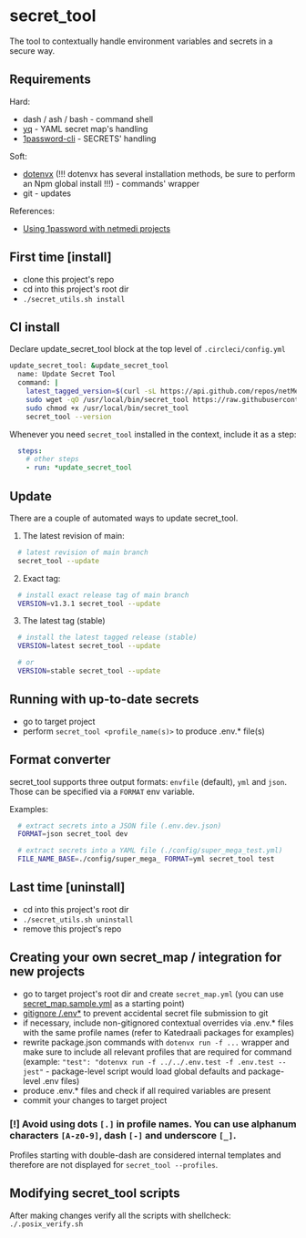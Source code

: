 # secret_tool

The tool to contextually handle environment variables and secrets in a secure way.


## Requirements

Hard:
  - dash / ash / bash - command shell
  - [yq](https://github.com/mikefarah/yq) - YAML secret map's handling
  - [1password-cli](https://developer.1password.com/docs/cli/get-started/) - SECRETS' handling

Soft:
  - [dotenvx](https://dotenvx.com/docs/install) (!!! dotenvx has several installation methods, be sure to perform an Npm global install !!!) - commands' wrapper
  - git - updates

References:
  - [Using 1password with netmedi projects](https://github.com/netMedi/Holvikaari/wiki/Secrets-handling-with-1password#installation-and-setup-of-the-1password-cli-op)


## First time [install]

- clone this project's repo
- cd into this project's root dir
- `./secret_utils.sh install`


## CI install

Declare update_secret_tool block at the top level of `.circleci/config.yml`
```sh
update_secret_tool: &update_secret_tool
  name: Update Secret Tool
  command: |
    latest_tagged_version=$(curl -sL https://api.github.com/repos/netMedi/secret_tool/releases/latest | jq -r ".tag_name")
    sudo wget -qO /usr/local/bin/secret_tool https://raw.githubusercontent.com/netMedi/secret_tool/$latest_tagged_version/secret_tool.sh
    sudo chmod +x /usr/local/bin/secret_tool
    secret_tool --version
```

Whenever you need `secret_tool` installed in the context, include it as a step:
```yml
  steps:
    # other steps
    - run: *update_secret_tool
```


## Update

There are a couple of automated ways to update secret_tool.

1. The latest revision of main:

```sh
  # latest revision of main branch
  secret_tool --update
```

2. Exact tag:

```sh
  # install exact release tag of main branch
  VERSION=v1.3.1 secret_tool --update
```

3. The latest tag (stable)
```sh
  # install the latest tagged release (stable)
  VERSION=latest secret_tool --update

  # or
  VERSION=stable secret_tool --update
```

## Running with up-to-date secrets

- go to target project
- perform `secret_tool <profile_name(s)>` to produce .env.* file(s)


## Format converter

secret_tool supports three output formats: `envfile` (default), `yml` and `json`. Those can be specified via a `FORMAT` env variable.

Examples:
```sh
  # extract secrets into a JSON file (.env.dev.json)
  FORMAT=json secret_tool dev

  # extract secrets into a YAML file (./config/super_mega_test.yml)
  FILE_NAME_BASE=./config/super_mega_ FORMAT=yml secret_tool test

```

<!--

## Express set command

Sometimes you may need to extract just one secret or append something to environment file that you do not to regenerate as a whole.
That can be done with an express dump feature using ` -- ` (double dash command). You can do it as a single operation or have multiple targets, also can be chained to an existing extraction command. If target file is not present yet, it will be created.

Examples:

```sh
# just one variable to extract
secret_tool -- ./.env.whatever:SOMEVAR=:::op://Shared/demo20240531-secretTool/text

# extract the whole profile and then two more extra variables
secret_tool dev -- ./.env.dev:ANOTHERVAR=:::op://Shared/demo20240531-secretTool/text ./.env.dev:VAR2=sdfsdf
```

[!] Keep in mind that poorly named secret vaults (the ones that have spaces in the ref links) will need to be wrapped in quotation marks:

```sh
secret_tool -- "./.env.whatever:SOMEVAR=:::op://Shared/i am an expert in machine-friendly naming/text"
```

The reason express commands exist is to allow batch extraction in complex scenarios and avoid repetitive 1password auth checks.

-->


## Last time [uninstall]

- cd into this project's root dir
- `./secret_utils.sh uninstall`
- remove this project's repo


## Creating your own secret_map / integration for new projects

- go to target project's root dir and create `secret_map.yml` (you can use [secret_map.sample.yml](./secret_map.sample.yml) as a starting point)
- [gitignore /.env*](.gitignore) to prevent accidental secret file submission to git
- if necessary, include non-gitignored contextual overrides via .env.* files with the same profile names (refer to Katedraali packages for examples)
- rewrite package.json commands with `dotenvx run -f ...` wrapper and make sure to include all relevant profiles that are required for command (example: `"test": "dotenvx run -f ../../.env.test -f .env.test -- jest"` - package-level script would load global defaults and package-level .env files)
- produce .env.* files and check if all required variables are present
- commit your changes to target project

### [!] Avoid using dots `[.]` in profile names. You can use alphanum characters `[A-z0-9]`, dash `[-]` and underscore `[_]`.

Profiles starting with double-dash are considered internal templates and therefore are not displayed for `secret_tool --profiles`.

<!--
### PROFILE inheritance

YAML has an inheritance feature built in. You do not have to redeclare the repeating values again if they are already defined in existing profile. For example, if you need to create a close derivative of "dev" profile adding a few extra variables on top, you may inherit existing ones using anchor:

```yaml
# ...

dev: &dev
  var1: 1
  var2: 'b'
  var3: 'c'

dev-extended:
  <<: *dev
  var3: 'new value'
  var4: 'new variable'
```

Notice how profile to derive from is marked with `&dev` and the new profile has `<<: *dev` essentially including existing profile as a template to modify and extend.
-->


## Modifying secret_tool scripts

After making changes verify all the scripts with shellcheck: `./.posix_verify.sh`
